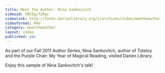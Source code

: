 ```yaml
---
title: Meet the Author: Nina Sankovitch
videoid: YBCEqjf2Rgc
videolink: http://tonks.darienlibrary.org/1/archives/video/meetheauthor/20110927_nina_sankovitch.m4v
videoformat: M4V
category: meettheauthor
layout: video
published: yes
---
```


As part of our Fall 2011 Author Series, Nina Sankovitch, author of Tolstoy and the Purple Chair: My Year of Magical Reading, visited Darien Library. 

Enjoy this sample of Nina Sankovitch's talk!